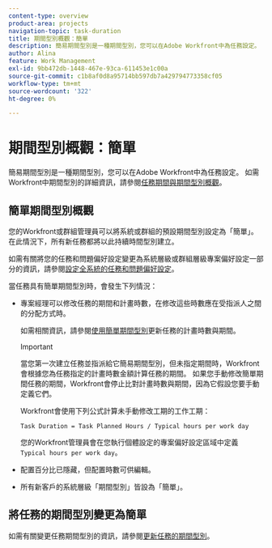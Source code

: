 ```yaml
---
content-type: overview
product-area: projects
navigation-topic: task-duration
title: 期間型別概觀：簡單
description: 簡易期間型別是一種期間型別，您可以在Adobe Workfront中為任務設定。
author: Alina
feature: Work Management
exl-id: 9bb472db-1448-467e-93ca-611453e1c00a
source-git-commit: c1b8af0d8a95714bb597db7a429794773358cf05
workflow-type: tm+mt
source-wordcount: '322'
ht-degree: 0%

---
```


# 期間型別概觀：簡單

<!-- Audited: 5/2025 -->

簡易期間型別是一種期間型別，您可以在Adobe Workfront中為任務設定。 如需Workfront中期間型別的詳細資訊，請參閱[任務期間與期間型別概觀](../../../manage-work/tasks/taskdurtn/task-duration-and-duration-type.md)。

## 簡單期間型別概觀

您的Workfront或群組管理員可以將系統或群組的預設期間型別設定為「簡單」。 在此情況下，所有新任務都將以此持續時間型別建立。

如需有關將您的任務和問題偏好設定變更為系統層級或群組層級專案偏好設定一部分的資訊，請參閱[設定全系統的任務和問題偏好設定](../../../administration-and-setup/set-up-workfront/configure-system-defaults/set-task-issue-preferences.md)。

當任務具有簡單期間型別時，會發生下列情況：

* 專案經理可以修改任務的期間和計畫時數，在修改這些時數應在受指派人之間的分配方式時。

  如需相關資訊，請參閱[使用簡單期間型別](../../../manage-work/tasks/taskdurtn/update-planned-hours-duration-for-simple-duration-task.md)更新任務的計畫時數與期間。

  >[!IMPORTANT]
  >
  >當您第一次建立任務並指派給它簡易期間型別，但未指定期間時，Workfront會根據您為任務指定的計畫時數金額計算任務的期間。 如果您手動修改簡單期間任務的期間，Workfront會停止比對計畫時數與期間，因為它假設您要手動定義它們。
  >
  >Workfront會使用下列公式計算未手動修改工期的工作工期：
  >
  > `Task Duration = Task Planned Hours / Typical hours per work day`
  >
  >您的Workfront管理員會在您執行個體設定的專案偏好設定區域中定義`Typical hours per work day`。

* 配置百分比已隱藏，但配置時數可供編輯。
* 所有新客戶的系統層級「期間型別」皆設為「簡單」。

## 將任務的期間型別變更為簡單

如需有關變更任務期間型別的資訊，請參閱[更新任務的期間型別](../../../manage-work/tasks/taskdurtn/update-duration-type-of-task.md)。

<!--
<p data-mc-conditions="QuicksilverOrClassic.Draft mode">(NOTE: replaced with new article linked above)</p>
-->

<!--
<ol data-mc-conditions="QuicksilverOrClassic.Draft mode">
<li value="1">Go to a task for which you want to change the Duration Type.</li>
<li value="2"> <p data-mc-conditions="QuicksilverOrClassic.Quicksilver">Click <strong>Task Details</strong> in the left panel, then in the Overview area double click <strong>Duration Type</strong>. </p> </li>
<li value="3"> <p>Select <strong>Simple</strong> from the drop-down menu.</p> </li>
<li value="4">Click <strong>Save</strong> <strong>Changes</strong><strong>.</strong></li>
</ol>
-->
